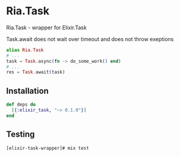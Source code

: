 # Ria.Task

  Ria.Task - wrapper for Elixir.Task

  Task.await does not wait over timeout and does not throw exeptions

```elixir
alias Ria.Task
# ...
task = Task.async(fn -> do_some_work() end)
# ...
res = Task.await(task)
```

## Installation

```elixir
def deps do
  [{:elixir_task, "~> 0.1.0"}]
end
```

## Testing

```bash
[elixir-task-wrapper]# mix test
```
